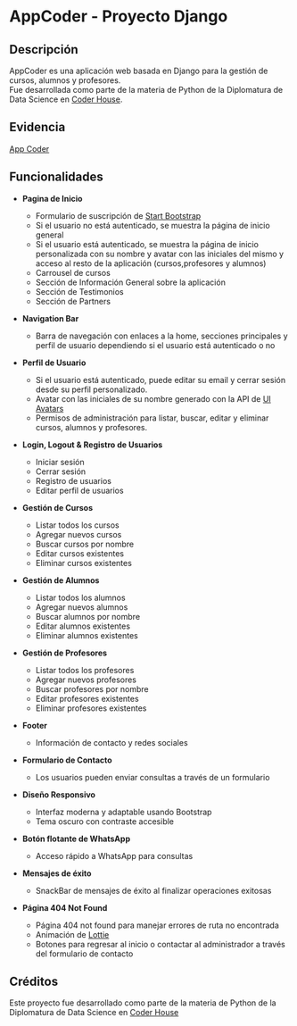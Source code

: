 # AppCoder - Proyecto Django

## Descripción

AppCoder es una aplicación web basada en Django para la gestión de cursos, alumnos y profesores.  
Fue desarrollada como parte de la materia de Python de la Diplomatura de Data Science en [Coder House](https://www.coderhouse.com/).

## Evidencia
[App Coder](https://drive.google.com/file/d/1O2f2A2Lce9UcqAc1qsju-kgBVU7djPFH/view?usp=sharing)

## Funcionalidades

- **Pagina de Inicio**
  - Formulario de suscripción de [Start Bootstrap](https://startbootstrap.com)
  - Si el usuario no está autenticado, se muestra la página de inicio general
  - Si el usuario está autenticado, se muestra la página de inicio personalizada con su nombre y avatar con las iniciales del mismo y acceso al resto de la aplicación (cursos,profesores y alumnos)
  - Carrousel de cursos
  - Sección de Información General sobre la aplicación
  - Sección de Testimonios
  - Sección de Partners

- **Navigation Bar**
  - Barra de navegación con enlaces a la home, secciones principales y perfil de usuario dependiendo si el usuario está autenticado o no  

- **Perfil de Usuario**
  - Si el usuario está autenticado, puede editar su email y cerrar sesión desde su perfil personalizado.
  - Avatar con las iniciales de su nombre generado con la API de [UI Avatars](https://ui-avatars.com/)
  - Permisos de administración para listar, buscar, editar y eliminar cursos, alumnos y profesores. 

- **Login, Logout & Registro de Usuarios**
  - Iniciar sesión
  - Cerrar sesión
  - Registro de usuarios
  - Editar perfil de usuarios

- **Gestión de Cursos**
  - Listar todos los cursos
  - Agregar nuevos cursos
  - Buscar cursos por nombre
  - Editar cursos existentes
  - Eliminar cursos existentes

- **Gestión de Alumnos**
  - Listar todos los alumnos
  - Agregar nuevos alumnos
  - Buscar alumnos por nombre
  - Editar alumnos existentes
  - Eliminar alumnos existentes

- **Gestión de Profesores**
  - Listar todos los profesores
  - Agregar nuevos profesores
  - Buscar profesores por nombre
  - Editar profesores existentes
  - Eliminar profesores existentes

- **Footer**
  - Información de contacto y redes sociales

- **Formulario de Contacto**
  - Los usuarios pueden enviar consultas a través de un formulario

- **Diseño Responsivo**
  - Interfaz moderna y adaptable usando Bootstrap
  - Tema oscuro con contraste accesible

- **Botón flotante de WhatsApp**
  - Acceso rápido a WhatsApp para consultas

- **Mensajes de éxito**
  - SnackBar de mensajes de éxito al finalizar operaciones exitosas

- **Página 404 Not Found**  
  - Página 404 not found para manejar errores de ruta no encontrada 
  - Animación de [Lottie](https://app.lottiefiles.com/)
  - Botones para regresar al inicio o contactar al administrador a través del formulario de contacto

## Créditos

Este proyecto fue desarrollado como parte de la materia de Python de la Diplomatura de Data Science en [Coder House](https://www.coderhouse.com/)